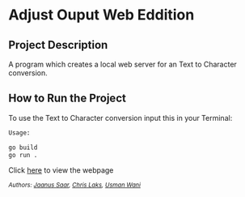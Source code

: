 # Adjust Ouput Web Eddition

## Project Description

A program which creates a local web server for an Text to Character conversion.

## How to Run the Project

To use the  Text to Character conversion input this in your Terminal:
```bash
Usage: 

go build
go run . 

```
Click [here](http://localhost:8080) to view the webpage

_<sup>Authors: [Jaanus Saar](https://github.com/The-Estonian), [Chris Laks](https://01.kood.tech/git/claks), [Usman Wani](https://01.kood.tech/git/uwani)_</sup>
